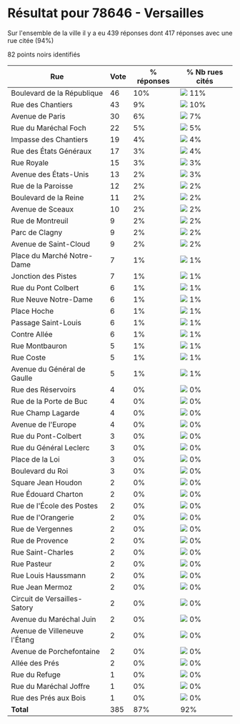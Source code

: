 # Résultat pour 78646 - Versailles

Sur l'ensemble de la ville il y a eu 439 réponses dont 417 réponses avec une rue citée (94%)

82 points noirs identifiés

| Rue | Vote | % réponses | % Nb rues cités|
|-----|------|------------|----------------|
| Boulevard de la République | 46 | 10% | <img src="../../img/bar_11.gif" />&nbsp;11%|
| Rue des Chantiers | 43 | 9% | <img src="../../img/bar_10.gif" />&nbsp;10%|
| Avenue de Paris | 30 | 6% | <img src="../../img/bar_7.gif" />&nbsp;7%|
| Rue du Maréchal Foch | 22 | 5% | <img src="../../img/bar_5.gif" />&nbsp;5%|
| Impasse des Chantiers | 19 | 4% | <img src="../../img/bar_4.gif" />&nbsp;4%|
| Rue des États Généraux | 17 | 3% | <img src="../../img/bar_4.gif" />&nbsp;4%|
| Rue Royale | 15 | 3% | <img src="../../img/bar_3.gif" />&nbsp;3%|
| Avenue des États-Unis | 13 | 2% | <img src="../../img/bar_3.gif" />&nbsp;3%|
| Rue de la Paroisse | 12 | 2% | <img src="../../img/bar_2.gif" />&nbsp;2%|
| Boulevard de la Reine | 11 | 2% | <img src="../../img/bar_2.gif" />&nbsp;2%|
| Avenue de Sceaux | 10 | 2% | <img src="../../img/bar_2.gif" />&nbsp;2%|
| Rue de Montreuil | 9 | 2% | <img src="../../img/bar_2.gif" />&nbsp;2%|
| Parc de Clagny | 9 | 2% | <img src="../../img/bar_2.gif" />&nbsp;2%|
| Avenue de Saint-Cloud | 9 | 2% | <img src="../../img/bar_2.gif" />&nbsp;2%|
| Place du Marché Notre-Dame | 7 | 1% | <img src="../../img/bar_1.gif" />&nbsp;1%|
| Jonction des Pistes | 7 | 1% | <img src="../../img/bar_1.gif" />&nbsp;1%|
| Rue du Pont Colbert | 6 | 1% | <img src="../../img/bar_1.gif" />&nbsp;1%|
| Rue Neuve Notre-Dame | 6 | 1% | <img src="../../img/bar_1.gif" />&nbsp;1%|
| Place Hoche | 6 | 1% | <img src="../../img/bar_1.gif" />&nbsp;1%|
| Passage Saint-Louis | 6 | 1% | <img src="../../img/bar_1.gif" />&nbsp;1%|
| Contre Allée | 6 | 1% | <img src="../../img/bar_1.gif" />&nbsp;1%|
| Rue Montbauron | 5 | 1% | <img src="../../img/bar_1.gif" />&nbsp;1%|
| Rue Coste | 5 | 1% | <img src="../../img/bar_1.gif" />&nbsp;1%|
| Avenue du Général de Gaulle | 5 | 1% | <img src="../../img/bar_1.gif" />&nbsp;1%|
| Rue des Réservoirs | 4 | 0% | <img src="../../img/bar_0.gif" />&nbsp;0%|
| Rue de la Porte de Buc | 4 | 0% | <img src="../../img/bar_0.gif" />&nbsp;0%|
| Rue Champ Lagarde | 4 | 0% | <img src="../../img/bar_0.gif" />&nbsp;0%|
| Avenue de l'Europe | 4 | 0% | <img src="../../img/bar_0.gif" />&nbsp;0%|
| Rue du Pont-Colbert | 3 | 0% | <img src="../../img/bar_0.gif" />&nbsp;0%|
| Rue du Général Leclerc | 3 | 0% | <img src="../../img/bar_0.gif" />&nbsp;0%|
| Place de la Loi | 3 | 0% | <img src="../../img/bar_0.gif" />&nbsp;0%|
| Boulevard du Roi | 3 | 0% | <img src="../../img/bar_0.gif" />&nbsp;0%|
| Square Jean Houdon | 2 | 0% | <img src="../../img/bar_0.gif" />&nbsp;0%|
| Rue Édouard Charton | 2 | 0% | <img src="../../img/bar_0.gif" />&nbsp;0%|
| Rue de l'École des Postes | 2 | 0% | <img src="../../img/bar_0.gif" />&nbsp;0%|
| Rue de l'Orangerie | 2 | 0% | <img src="../../img/bar_0.gif" />&nbsp;0%|
| Rue de Vergennes | 2 | 0% | <img src="../../img/bar_0.gif" />&nbsp;0%|
| Rue de Provence | 2 | 0% | <img src="../../img/bar_0.gif" />&nbsp;0%|
| Rue Saint-Charles | 2 | 0% | <img src="../../img/bar_0.gif" />&nbsp;0%|
| Rue Pasteur | 2 | 0% | <img src="../../img/bar_0.gif" />&nbsp;0%|
| Rue Louis Haussmann | 2 | 0% | <img src="../../img/bar_0.gif" />&nbsp;0%|
| Rue Jean Mermoz | 2 | 0% | <img src="../../img/bar_0.gif" />&nbsp;0%|
| Circuit de Versailles-Satory | 2 | 0% | <img src="../../img/bar_0.gif" />&nbsp;0%|
| Avenue du Maréchal Juin | 2 | 0% | <img src="../../img/bar_0.gif" />&nbsp;0%|
| Avenue de Villeneuve l'Étang | 2 | 0% | <img src="../../img/bar_0.gif" />&nbsp;0%|
| Avenue de Porchefontaine | 2 | 0% | <img src="../../img/bar_0.gif" />&nbsp;0%|
| Allée des Prés | 2 | 0% | <img src="../../img/bar_0.gif" />&nbsp;0%|
| Rue du Refuge | 1 | 0% | <img src="../../img/bar_0.gif" />&nbsp;0%|
| Rue du Maréchal Joffre | 1 | 0% | <img src="../../img/bar_0.gif" />&nbsp;0%|
| Rue des Prés aux Bois | 1 | 0% | <img src="../../img/bar_0.gif" />&nbsp;0%|
| **Total** | 385 | 87% | 92%|
